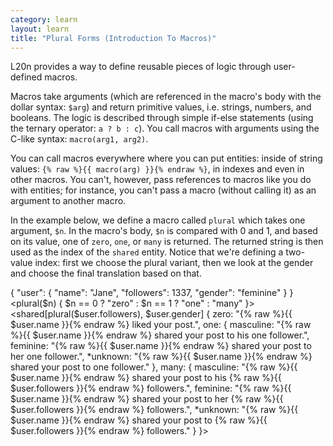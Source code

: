 ```yaml
---
category: learn
layout: learn
title: "Plural Forms (Introduction To Macros)"
---
```


<section class="clearfix">
  <div class="left">
    <p>L20n provides a way to define reusable pieces of logic through user-defined macros.</p>
    <p>Macros take arguments (which are referenced in the macro's body with the dollar syntax: <code>$arg</code>) and return primitive values, i.e. strings, numbers, and booleans.  The logic is described through simple if-else statements (using the ternary operator: <code>a ? b : c</code>).  You call macros with arguments using the C-like syntax: <code>macro(arg1, arg2)</code>.</p>
    <p>You can call macros everywhere where you can put entities:  inside of string values: <code>{% raw %}{{ macro(arg) }}{% endraw %}</code>, in indexes and even in other macros.  You can't, however, pass references to macros like  you do with entities; for instance, you can't pass a macro (without calling it) as an argument to another macro.</p>
    <p>In the example below, we define a macro called <code>plural</code> which takes one argument, <code>$n</code>.  In the macro's body, <code>$n</code> is compared with 0 and 1, and based on its value, one of <code>zero</code>, <code>one</code>, or <code>many</code> is returned.  The returned string is then used as the index of the <code class="entity">shared</code> entity.  Notice that we're defining a two-value index:  first we choose the plural variant, then we look at the gender and choose the final translation based on that.</p>
  </div>
  <div class="right">
    <div class="editor dataEditor height15"
      id="dataEditor1"
      data-source="sourceEditor1"
      data-ctxdata="dataEditor1"
      data-output="output1"
    >{
    "user": {
        "name": "Jane",
        "followers": 1337,
        "gender": "feminine"
    }
}
    </div>
    <div class="editor sourceEditor height35"
      id="sourceEditor1"
      data-source="sourceEditor1"
      data-ctxdata="dataEditor1"
      data-output="output1"
    >&lt;plural($n) { $n == 0 ? "zero" : 
                $n == 1 ? "one" : "many" }&gt;
&lt;shared[plural($user.followers), $user.gender] {
  zero: "{% raw %}{{ $user.name }}{% endraw %} liked your post.",
  one: {
    masculine: "{% raw %}{{ $user.name }}{% endraw %} shared your post to his one follower.",
    feminine: "{% raw %}{{ $user.name }}{% endraw %} shared your post to her one follower.",
   *unknown: "{% raw %}{{ $user.name }}{% endraw %} shared your post to one follower."
  },
  many: {
    masculine: "{% raw %}{{ $user.name }}{% endraw %} shared your post to his {% raw %}{{ $user.followers }}{% endraw %} followers.",
    feminine: "{% raw %}{{ $user.name }}{% endraw %} shared your post to her {% raw %}{{ $user.followers }}{% endraw %} followers.",
   *unknown: "{% raw %}{{ $user.name }}{% endraw %} shared your post to {% raw %}{{ $user.followers }}{% endraw %} followers."
  }
}&gt;
    </div>
    <dl id="output1">
    </dl>
  </div>
</section>

